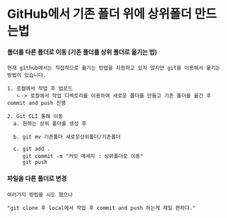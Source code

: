 # GitHub에서 기존 폴더 위에 상위폴더 만드는법

#### 폴더를 다른 폴더로 이동 (기존 폴더를 상위 폴더로 옮기는 법)
```
현재 github에서는 직접적으로 옮기는 방법을 지원하고 있지 않지만 git을 이용해서 옮기는 방법이 있습니다.

1. 로컬에서 작업 후 업로드
   ㄴ-> 로컬에서 작업 디렉토리를 이용하여 새로운 폴더를 만들고 기존 폴더를 옮긴 후 commit and push 진행

2. Git CLI 통해 이동
  a. 원하는 상위 폴더를 생성 후

  b. git mv 기존폴더 새로운상위폴더/기존폴더

  c. git add .
     git commit -m "커밋 메세지 : 상위폴더로 이동"
     git push
```
#### 파일을 다른 폴더로 변경
```
여러가지 방법을 시도 했으나

"git clone 후 local에서 작업 후 commit and push 하는게 제일 편하다."
```
